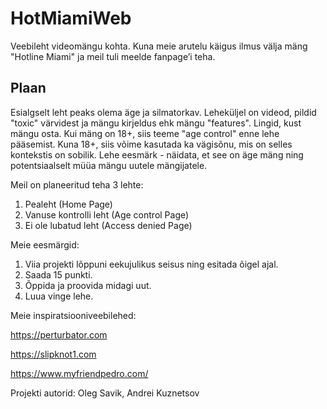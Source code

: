 # HotMiamiWeb
Veebileht videomängu kohta. Kuna meie arutelu käigus ilmus välja mäng "Hotline
Miami" ja meil tuli meelde fanpage’i teha.

## Plaan
Esialgselt leht peaks olema äge ja silmatorkav. Leheküljel on videod, pildid "toxic"
värvidest ja mängu kirjeldus ehk mängu "features". Lingid, kust mängu osta.
Kui mäng on 18+, siis teeme "age control" enne lehe pääsemist. Kuna 18+, siis võime
kasutada ka vägisõnu, mis on selles kontekstis on sobilik.
Lehe eesmärk - näidata, et see on äge mäng ning potentsiaalselt müüa mängu
uutele mängijatele.

Meil on planeeritud teha 3 lehte:
1. Pealeht (Home Page)
2. Vanuse kontrolli leht (Age control Page)
3. Ei ole lubatud leht (Access denied Page)

Meie eesmärgid:
1. Viia projekti lõppuni eekujulikus seisus ning esitada õigel ajal.
2. Saada 15 punkti.
3. Õppida ja proovida midagi uut.
4. Luua vinge lehe.

Meie inspiratsiooniveebilehed:

https://perturbator.com

https://slipknot1.com

https://www.myfriendpedro.com/


Projekti autorid: Oleg Savik, Andrei Kuznetsov
